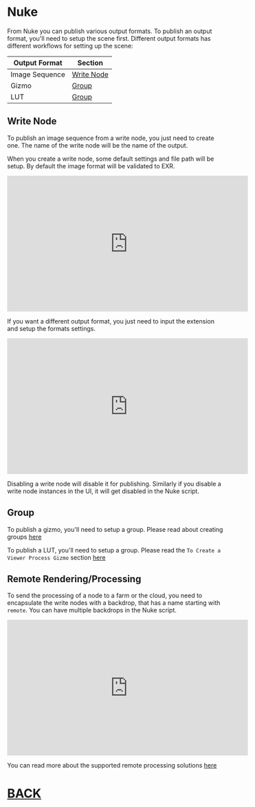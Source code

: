 # Nuke

From Nuke you can publish various output formats. To publish an output format, you'll need to setup the scene first. Different output formats has different workflows for setting up the scene:

Output Format | Section
--- | ---
Image Sequence | [Write Node](#write-node)
Gizmo | [Group](#group)
LUT | [Group](#group)

## Write Node

To publish an image sequence from a write node, you just need to create one. The name of the write node will be the name of the output.

When you create a write node, some default settings and file path will be setup. By default the image format will be validated to EXR.

<iframe width="560" height="315" src="https://www.youtube.com/embed/NXydycPNzwk" frameborder="0" allowfullscreen></iframe>

If you want a different output format, you just need to input the extension and setup the formats settings.

<iframe width="560" height="315" src="https://www.youtube.com/embed/_qvu4VfbUC8" frameborder="0" allowfullscreen></iframe>

Disabling a write node will disable it for publishing. Similarly if you disable a write node instances in the UI, it will get disabled in the Nuke script.

## Group

To publish a gizmo, you'll need to setup a group. Please read about creating groups [here](http://help.thefoundry.co.uk/nuke/8.0/content/user_guide/configuring_nuke/creating_sourcing_gizmos.html)

To publish a LUT, you'll need to setup a group. Please read the ```To Create a Viewer Process Gizmo``` section [here](http://help.thefoundry.co.uk/nuke/8.0/content/user_guide/configuring_nuke/using_gizmo_viewer_process.html)

## Remote Rendering/Processing

To send the processing of a node to a farm or the cloud, you need to encapsulate the write nodes with a backdrop, that has a name starting with ```remote```. You can have multiple backdrops in the Nuke script.

<iframe width="560" height="315" src="https://www.youtube.com/embed/exfn1nCQTYI" frameborder="0" allowfullscreen></iframe>

You can read more about the supported remote processing solutions [here](remote.md)

# [BACK](index.md)
